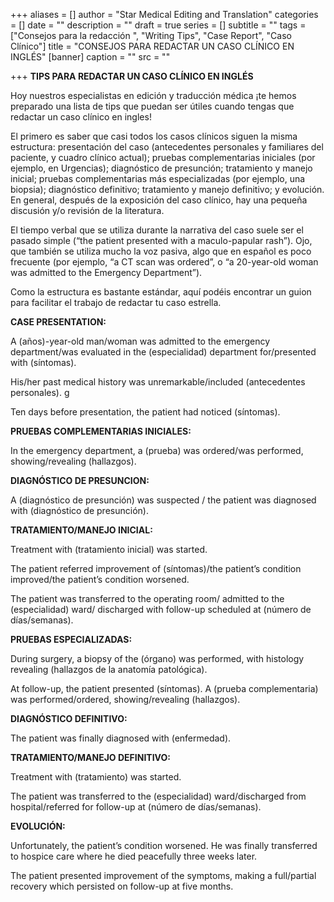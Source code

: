 +++
aliases = []
author = "Star Medical Editing and Translation"
categories = []
date = ""
description = ""
draft = true
series = []
subtitle = ""
tags = ["Consejos para la redacción ", "Writing Tips", "Case Report", "Caso Clínico"]
title = "CONSEJOS PARA REDACTAR UN CASO CLÍNICO EN INGLÉS"
[banner]
caption = ""
src = ""

+++
**TIPS PARA REDACTAR UN CASO CLÍNICO EN INGLÉS**

Hoy nuestros especialistas en edición y traducción médica ¡te hemos preparado una lista de tips que puedan ser útiles cuando tengas que redactar un caso clínico en ingles!

El primero es saber que casi todos los casos clínicos siguen la misma estructura: presentación del caso (antecedentes personales y familiares del paciente, y cuadro clínico actual); pruebas complementarias iniciales (por ejemplo, en Urgencias); diagnóstico de presunción; tratamiento y manejo inicial; pruebas complementarias más especializadas (por ejemplo, una biopsia); diagnóstico definitivo; tratamiento y manejo definitivo; y evolución. En general, después de la exposición del caso clínico, hay una pequeña discusión y/o revisión de la literatura.

El tiempo verbal que se utiliza durante la narrativa del caso suele ser el pasado simple (“the patient presented with a maculo-papular rash”). Ojo, que también se utiliza mucho la voz pasiva, algo que en español es poco frecuente (por ejemplo, “a CT scan was ordered”, o “a 20-year-old woman was admitted to the Emergency Department”).

Como la estructura es bastante estándar, aquí podéis encontrar un guion para facilitar el trabajo de redactar tu caso estrella.

**CASE PRESENTATION:**

A (años)-year-old man/woman was admitted to the emergency department/was evaluated in the (especialidad) department for/presented with (síntomas).

His/her past medical history was unremarkable/included (antecedentes personales). g

Ten days before presentation, the patient had noticed (síntomas).

**PRUEBAS COMPLEMENTARIAS INICIALES:**

In the emergency department, a (prueba) was ordered/was performed, showing/revealing (hallazgos).

**DIAGNÓSTICO DE PRESUNCION:**

A (diagnóstico de presunción) was suspected / the patient was diagnosed with (diagnóstico de presunción).

**TRATAMIENTO/MANEJO INICIAL:**

Treatment with (tratamiento inicial) was started.

The patient referred improvement of (síntomas)/the patient’s condition improved/the patient’s condition worsened.

The patient was transferred to the operating room/ admitted to the (especialidad) ward/ discharged with follow-up scheduled at (número de días/semanas).

**PRUEBAS ESPECIALIZADAS:**

During surgery, a biopsy of the (órgano) was performed, with histology revealing (hallazgos de la anatomía patológica).

At follow-up, the patient presented (síntomas). A (prueba complementaria) was performed/ordered, showing/revealing (hallazgos).

**DIAGNÓSTICO DEFINITIVO:**

The patient was finally diagnosed with (enfermedad).

**TRATAMIENTO/MANEJO DEFINITIVO:**

Treatment with (tratamiento) was started.

The patient was transferred to the (especialidad) ward/discharged from hospital/referred for follow-up at (número de días/semanas).

**EVOLUCIÓN:**

Unfortunately, the patient’s condition worsened. He was finally transferred to hospice care where he died peacefully three weeks later.

The patient presented improvement of the symptoms, making a full/partial recovery which persisted on follow-up at five months.